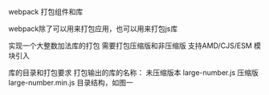 webpack 打包组件和库

webpack除了可以用来打包应用，也可以用来打包js库

实现一个大整数加法库的打包
    需要打包压缩版和非压缩版
    支持AMD/CJS/ESM 模块引入

库的目录和打包要求
    打包输出的库的名称：
        未压缩版本 large-number.js
        压缩版 large-number.min.js
    目录结构，如图一
